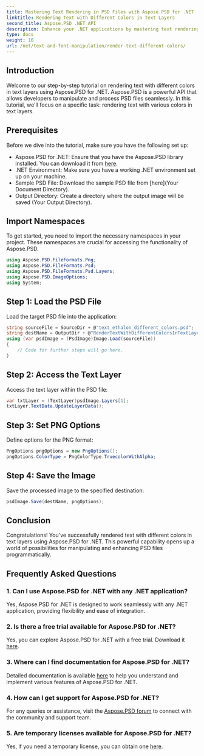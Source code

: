 ```yaml
---
title: Mastering Text Rendering in PSD Files with Aspose.PSD for .NET
linktitle: Rendering Text with Different Colors in Text Layers
second_title: Aspose.PSD .NET API
description: Enhance your .NET applications by mastering text rendering with diverse colors in PSD files using Aspose.PSD. Elevate your design capabilities effortlessly.
type: docs
weight: 10
url: /net/text-and-font-manipulation/render-text-different-colors/
---
```

## Introduction
Welcome to our step-by-step tutorial on rendering text with different colors in text layers using Aspose.PSD for .NET. Aspose.PSD is a powerful API that allows developers to manipulate and process PSD files seamlessly. In this tutorial, we'll focus on a specific task: rendering text with various colors in text layers.
## Prerequisites
Before we dive into the tutorial, make sure you have the following set up:
- Aspose.PSD for .NET: Ensure that you have the Aspose.PSD library installed. You can download it from [here](https://releases.aspose.com/psd/net/).
- .NET Environment: Make sure you have a working .NET environment set up on your machine.
- Sample PSD File: Download the sample PSD file from [here](Your Document Directory).
- Output Directory: Create a directory where the output image will be saved (Your Output Directory).
## Import Namespaces
To get started, you need to import the necessary namespaces in your project. These namespaces are crucial for accessing the functionality of Aspose.PSD.
```csharp
using Aspose.PSD.FileFormats.Png;
using Aspose.PSD.FileFormats.Psd;
using Aspose.PSD.FileFormats.Psd.Layers;
using Aspose.PSD.ImageOptions;
using System;
```
## Step 1: Load the PSD File
Load the target PSD file into the application:
```csharp
string sourceFile = SourceDir + @"text_ethalon_different_colors.psd";
string destName = OutputDir + @"RenderTextWithDifferentColorsInTextLayer_out.png";
using (var psdImage = (PsdImage)Image.Load(sourceFile))
{
    // Code for further steps will go here.
}
```
## Step 2: Access the Text Layer
Access the text layer within the PSD file:
```csharp
var txtLayer = (TextLayer)psdImage.Layers[1];
txtLayer.TextData.UpdateLayerData();
```
## Step 3: Set PNG Options
Define options for the PNG format:
```csharp
PngOptions pngOptions = new PngOptions();
pngOptions.ColorType = PngColorType.TruecolorWithAlpha;
```
## Step 4: Save the Image
Save the processed image to the specified destination:
```csharp
psdImage.Save(destName, pngOptions);
```
## Conclusion
Congratulations! You've successfully rendered text with different colors in text layers using Aspose.PSD for .NET. This powerful capability opens up a world of possibilities for manipulating and enhancing PSD files programmatically.
## Frequently Asked Questions
### 1. Can I use Aspose.PSD for .NET with any .NET application?
Yes, Aspose.PSD for .NET is designed to work seamlessly with any .NET application, providing flexibility and ease of integration.
### 2. Is there a free trial available for Aspose.PSD for .NET?
Yes, you can explore Aspose.PSD for .NET with a free trial. Download it [here](https://releases.aspose.com/).
### 3. Where can I find documentation for Aspose.PSD for .NET?
Detailed documentation is available [here](https://reference.aspose.com/psd/net/) to help you understand and implement various features of Aspose.PSD for .NET.
### 4. How can I get support for Aspose.PSD for .NET?
For any queries or assistance, visit the [Aspose.PSD forum](https://forum.aspose.com/c/psd/34) to connect with the community and support team.
### 5. Are temporary licenses available for Aspose.PSD for .NET?
Yes, if you need a temporary license, you can obtain one [here](https://purchase.aspose.com/temporary-license/).
